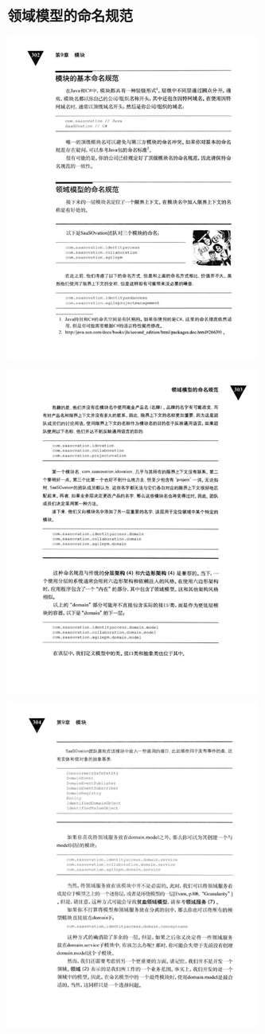 # 领域模型的命名规范 

<div align = "center"><img src = "images/000341.jpg"/></div>
  <p class="calibre1"><a id="calibre_link-435"></a><img src="images/000365.jpg" alt="Image 337" class="calibre2" /></p>  <p class="calibre1"><a id="calibre_link-436"></a><img src="images/000392.jpg" alt="Image 338" class="calibre2" /></p>    